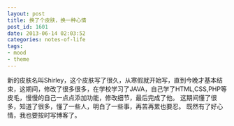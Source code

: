 ```yaml
---
layout: post
title: 换了个皮肤，换一种心情
post_id: 1601
date: 2013-06-14 02:03:52
categories: notes-of-life
tags:
- mood
- theme
---
```


新的皮肤名叫Shirley，这个皮肤写了很久，从寒假就开始写，直到今晚才基本结束，这期间，修改了很多很多，在学校学习了JAVA，自己学了HTML,CSS,PHP等皮毛，慢慢的自己一点点添加功能，修改细节，最后完成了他。  这期间懂了很多，知道了很多，懂了一些人，明白了一些事，再苦再累也要忍。 既然有了好心情，我也要按时写博客了。